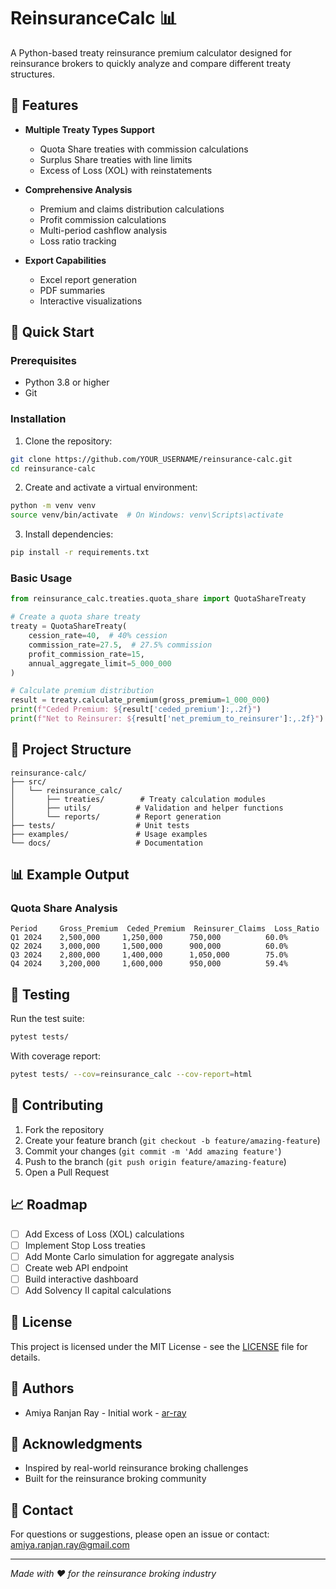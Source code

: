 # ReinsuranceCalc 📊

A Python-based treaty reinsurance premium calculator designed for reinsurance brokers to quickly analyze and compare different treaty structures.

## 🎯 Features

- **Multiple Treaty Types Support**
  - Quota Share treaties with commission calculations
  - Surplus Share treaties with line limits
  - Excess of Loss (XOL) with reinstatements
  
- **Comprehensive Analysis**
  - Premium and claims distribution calculations
  - Profit commission calculations
  - Multi-period cashflow analysis
  - Loss ratio tracking

- **Export Capabilities**
  - Excel report generation
  - PDF summaries
  - Interactive visualizations

## 🚀 Quick Start

### Prerequisites
- Python 3.8 or higher
- Git

### Installation

1. Clone the repository:
```bash
git clone https://github.com/YOUR_USERNAME/reinsurance-calc.git
cd reinsurance-calc
```

2. Create and activate a virtual environment:
```bash
python -m venv venv
source venv/bin/activate  # On Windows: venv\Scripts\activate
```

3. Install dependencies:
```bash
pip install -r requirements.txt
```

### Basic Usage

```python
from reinsurance_calc.treaties.quota_share import QuotaShareTreaty

# Create a quota share treaty
treaty = QuotaShareTreaty(
    cession_rate=40,  # 40% cession
    commission_rate=27.5,  # 27.5% commission
    profit_commission_rate=15,
    annual_aggregate_limit=5_000_000
)

# Calculate premium distribution
result = treaty.calculate_premium(gross_premium=1_000_000)
print(f"Ceded Premium: ${result['ceded_premium']:,.2f}")
print(f"Net to Reinsurer: ${result['net_premium_to_reinsurer']:,.2f}")
```

## 📁 Project Structure

```
reinsurance-calc/
├── src/
│   └── reinsurance_calc/
│       ├── treaties/        # Treaty calculation modules
│       ├── utils/          # Validation and helper functions
│       └── reports/        # Report generation
├── tests/                  # Unit tests
├── examples/               # Usage examples
└── docs/                   # Documentation
```

## 📊 Example Output

### Quota Share Analysis
```
Period     Gross_Premium  Ceded_Premium  Reinsurer_Claims  Loss_Ratio
Q1 2024    2,500,000     1,250,000      750,000          60.0%
Q2 2024    3,000,000     1,500,000      900,000          60.0%
Q3 2024    2,800,000     1,400,000      1,050,000        75.0%
Q4 2024    3,200,000     1,600,000      950,000          59.4%
```

## 🧪 Testing

Run the test suite:
```bash
pytest tests/
```

With coverage report:
```bash
pytest tests/ --cov=reinsurance_calc --cov-report=html
```

## 🤝 Contributing

1. Fork the repository
2. Create your feature branch (`git checkout -b feature/amazing-feature`)
3. Commit your changes (`git commit -m 'Add amazing feature'`)
4. Push to the branch (`git push origin feature/amazing-feature`)
5. Open a Pull Request

## 📈 Roadmap

- [ ] Add Excess of Loss (XOL) calculations
- [ ] Implement Stop Loss treaties
- [ ] Add Monte Carlo simulation for aggregate analysis
- [ ] Create web API endpoint
- [ ] Build interactive dashboard
- [ ] Add Solvency II capital calculations

## 📝 License

This project is licensed under the MIT License - see the [LICENSE](LICENSE) file for details.

## 👥 Authors

- Amiya Ranjan Ray - Initial work - [ar-ray](https://github.com/ar-ray)

## 🙏 Acknowledgments

- Inspired by real-world reinsurance broking challenges
- Built for the reinsurance broking community

## 📧 Contact

For questions or suggestions, please open an issue or contact: amiya.ranjan.ray@gmail.com

---
*Made with ❤️ for the reinsurance broking industry*